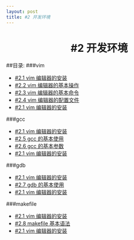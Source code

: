 ```yaml
---
layout: post
title: #2 开发环境 
---
```

<h1 style="text-align:center">#2 开发环境</h1>
##目录:
###vim
<ul>
<li> <a href="/post/02/2.1.html">#2.1 vim 编辑器的安装</a> </li>
<li> <a href="/post/02/2.2.html">#2.2 vim 编辑器的基本操作</a> </li>
<li> <a href="/post/02/2.3.html">#2.3 vim 编辑器的基本命令</a> </li>
<li> <a href="/post/02/2.4.html">#2.4 vim 编辑器的配置文件</a> </li>
<li> <a href="/post/02/2.1.html">#2.1 vim 编辑器的安装</a> </li>
</ul>
###gcc
<ul>
<li> <a href="/post/02/2.1.html">#2.1 vim 编辑器的安装</a> </li>
<li> <a href="/post/02/2.5.html">#2.5 gcc 的基本使用</a> </li>
<li> <a href="/post/02/2.6.html">#2.6 gcc 的基本参数</a> </li>
<li> <a href="/post/02/2.1.html">#2.1 vim 编辑器的安装</a> </li>
</ul>
###gdb
<ul>
<li> <a href="/post/02/2.1.html">#2.1 vim 编辑器的安装</a> </li>
<li> <a href="/post/02/2.7.html">#2.7 gdb 的基本使用</a> </li>
<li> <a href="/post/02/2.1.html">#2.1 vim 编辑器的安装</a> </li>
</ul>
###makefile
<ul>
<li> <a href="/post/02/2.1.html">#2.1 vim 编辑器的安装</a> </li>
<li> <a href="/post/02/2.8.html">#2.8 makefile 基本语法</a> </li>
<li> <a href="/post/02/2.1.html">#2.1 vim 编辑器的安装</a> </li>
</ul>
